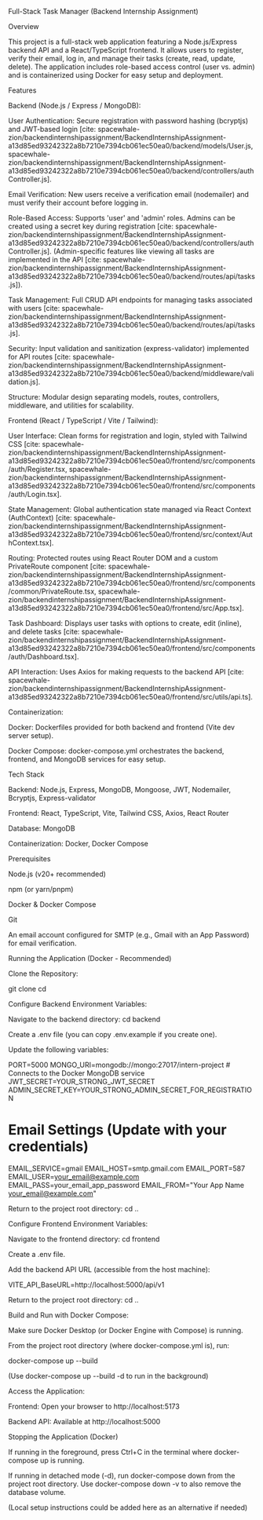Full-Stack Task Manager (Backend Internship Assignment)

Overview

This project is a full-stack web application featuring a Node.js/Express backend API and a React/TypeScript frontend. It allows users to register, verify their email, log in, and manage their tasks (create, read, update, delete). The application includes role-based access control (user vs. admin) and is containerized using Docker for easy setup and deployment.

Features

Backend (Node.js / Express / MongoDB):

User Authentication: Secure registration with password hashing (bcryptjs) and JWT-based login [cite: spacewhale-zion/backendinternshipassignment/BackendInternshipAssignment-a13d85ed93242322a8b7210e7394cb061ec50ea0/backend/models/User.js, spacewhale-zion/backendinternshipassignment/BackendInternshipAssignment-a13d85ed93242322a8b7210e7394cb061ec50ea0/backend/controllers/authController.js].

Email Verification: New users receive a verification email (nodemailer) and must verify their account before logging in.

Role-Based Access: Supports 'user' and 'admin' roles. Admins can be created using a secret key during registration [cite: spacewhale-zion/backendinternshipassignment/BackendInternshipAssignment-a13d85ed93242322a8b7210e7394cb061ec50ea0/backend/controllers/authController.js]. (Admin-specific features like viewing all tasks are implemented in the API [cite: spacewhale-zion/backendinternshipassignment/BackendInternshipAssignment-a13d85ed93242322a8b7210e7394cb061ec50ea0/backend/routes/api/tasks.js]).

Task Management: Full CRUD API endpoints for managing tasks associated with users [cite: spacewhale-zion/backendinternshipassignment/BackendInternshipAssignment-a13d85ed93242322a8b7210e7394cb061ec50ea0/backend/routes/api/tasks.js].

Security: Input validation and sanitization (express-validator) implemented for API routes [cite: spacewhale-zion/backendinternshipassignment/BackendInternshipAssignment-a13d85ed93242322a8b7210e7394cb061ec50ea0/backend/middleware/validation.js].

Structure: Modular design separating models, routes, controllers, middleware, and utilities for scalability.

Frontend (React / TypeScript / Vite / Tailwind):

User Interface: Clean forms for registration and login, styled with Tailwind CSS [cite: spacewhale-zion/backendinternshipassignment/BackendInternshipAssignment-a13d85ed93242322a8b7210e7394cb061ec50ea0/frontend/src/components/auth/Register.tsx, spacewhale-zion/backendinternshipassignment/BackendInternshipAssignment-a13d85ed93242322a8b7210e7394cb061ec50ea0/frontend/src/components/auth/Login.tsx].

State Management: Global authentication state managed via React Context (AuthContext) [cite: spacewhale-zion/backendinternshipassignment/BackendInternshipAssignment-a13d85ed93242322a8b7210e7394cb061ec50ea0/frontend/src/context/AuthContext.tsx].

Routing: Protected routes using React Router DOM and a custom PrivateRoute component [cite: spacewhale-zion/backendinternshipassignment/BackendInternshipAssignment-a13d85ed93242322a8b7210e7394cb061ec50ea0/frontend/src/components/common/PrivateRoute.tsx, spacewhale-zion/backendinternshipassignment/BackendInternshipAssignment-a13d85ed93242322a8b7210e7394cb061ec50ea0/frontend/src/App.tsx].

Task Dashboard: Displays user tasks with options to create, edit (inline), and delete tasks [cite: spacewhale-zion/backendinternshipassignment/BackendInternshipAssignment-a13d85ed93242322a8b7210e7394cb061ec50ea0/frontend/src/components/auth/Dashboard.tsx].

API Interaction: Uses Axios for making requests to the backend API [cite: spacewhale-zion/backendinternshipassignment/BackendInternshipAssignment-a13d85ed93242322a8b7210e7394cb061ec50ea0/frontend/src/utils/api.ts].

Containerization:

Docker: Dockerfiles provided for both backend and frontend (Vite dev server setup).

Docker Compose: docker-compose.yml orchestrates the backend, frontend, and MongoDB services for easy setup.

Tech Stack

Backend: Node.js, Express, MongoDB, Mongoose, JWT, Nodemailer, Bcryptjs, Express-validator

Frontend: React, TypeScript, Vite, Tailwind CSS, Axios, React Router

Database: MongoDB

Containerization: Docker, Docker Compose

Prerequisites

Node.js (v20+ recommended)

npm (or yarn/pnpm)

Docker & Docker Compose

Git

An email account configured for SMTP (e.g., Gmail with an App Password) for email verification.

Running the Application (Docker - Recommended)

Clone the Repository:

git clone <your-repo-url>
cd <project-folder-name>


Configure Backend Environment Variables:

Navigate to the backend directory: cd backend

Create a .env file (you can copy .env.example if you create one).

Update the following variables:

PORT=5000
MONGO_URI=mongodb://mongo:27017/intern-project # Connects to the Docker MongoDB service
JWT_SECRET=YOUR_STRONG_JWT_SECRET
ADMIN_SECRET_KEY=YOUR_STRONG_ADMIN_SECRET_FOR_REGISTRATION

# Email Settings (Update with your credentials)
EMAIL_SERVICE=gmail
EMAIL_HOST=smtp.gmail.com
EMAIL_PORT=587
EMAIL_USER=your_email@example.com
EMAIL_PASS=your_email_app_password
EMAIL_FROM="Your App Name <your_email@example.com>"


Return to the project root directory: cd ..

Configure Frontend Environment Variables:

Navigate to the frontend directory: cd frontend

Create a .env file.

Add the backend API URL (accessible from the host machine):

VITE_API_BaseURL=http://localhost:5000/api/v1


Return to the project root directory: cd ..

Build and Run with Docker Compose:

Make sure Docker Desktop (or Docker Engine with Compose) is running.

From the project root directory (where docker-compose.yml is), run:

docker-compose up --build


(Use docker-compose up --build -d to run in the background)

Access the Application:

Frontend: Open your browser to http://localhost:5173

Backend API: Available at http://localhost:5000

Stopping the Application (Docker)

If running in the foreground, press Ctrl+C in the terminal where docker-compose up is running.

If running in detached mode (-d), run docker-compose down from the project root directory. Use docker-compose down -v to also remove the database volume.

(Local setup instructions could be added here as an alternative if needed)
